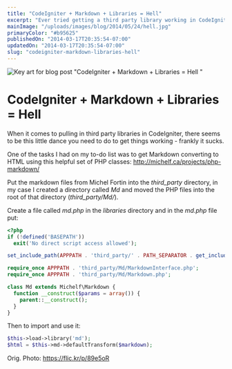 ```yaml
---
title: "CodeIgniter + Markdown + Libraries = Hell"
excerpt: "Ever tried getting a third party library working in CodeIgniter? No? Oh, well maybe it's best to keep it that way aye."
mainImage: "/uploads/images/blog/2014/05/24/hell.jpg"
primaryColor: "#b95625"
publishedOn: "2014-03-17T20:35:54-07:00"
updatedOn: "2014-03-17T20:35:54-07:00"
slug: "codeigniter-markdown-libraries-hell"
---
```

![Key art for blog post "CodeIgniter + Markdown + Libraries = Hell "](/uploads/images/blog/2014/05/24/hell.jpg)

# CodeIgniter + Markdown + Libraries = Hell

When it comes to pulling in third party libraries in CodeIgniter, there seems to be this little dance you need to do to get things working - frankly it sucks.

One of the tasks I had on my to-do list was to get Markdown converting to HTML using this helpful set of PHP classes: <http://michelf.ca/projects/php-markdown/>

Put the markdown files from Michel Fortin into the *third_party* directory, in my case I created a directory called *Md* and moved the PHP files into the root of that directory (*third_party/Md/*).

Create a file called *md.php* in the *libraries* directory and in the *md.php* file put:

```php
<?php
if (!defined('BASEPATH'))
  exit('No direct script access allowed');

set_include_path(APPPATH . 'third_party/' . PATH_SEPARATOR . get_include_path());

require_once APPPATH . 'third_party/Md/MarkdownInterface.php';
require_once APPPATH . 'third_party/Md/Markdown.php';

class Md extends Michelf\Markdown {
  function __construct($params = array()) {
    parent::__construct();
  }
}
```

Then to import and use it:

```php
$this->load->library('md');
$html = $this->md->defaultTransform($markdown);
```

Orig. Photo: <https://flic.kr/p/89e5oR>